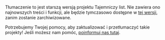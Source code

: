 Tłumaczenie to jest starszą wersją projektu Tajemniczy list. Nie zawiera ono najnowszych treści i funkcji, ale będzie tymczasowo dostępne w [tej wersji](images/mystery-letter.pdf), zanim zostanie zarchiwizowane. 

Potrzebujemy Twojej pomocy, aby zaktualizować i przetłumaczyć takie projekty! Jeśli możesz nam pomóc, [poinformuj nas tutaj](http://rpf.io/translators).
